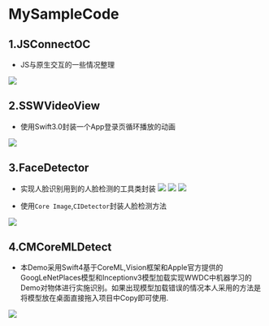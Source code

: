 # MySampleCode

## 1.JSConnectOC
- JS与原生交互的一些情况整理

![](http://ac-mcm5vzvc.clouddn.com/898dfd4cf10c5d12cf1b.png)

## 2.SSWVideoView
- 使用Swift3.0封装一个App登录页循环播放的动画

![](http://ac-mcm5vzvc.clouddn.com/61c56cfb5f53a3faa440.gif)

## 3.FaceDetector
- 实现人脸识别用到的人脸检测的工具类封装
![](http://ac-mcm5vzvc.clouddn.com/95d72b88290e46cddb86.png)
![](http://ac-mcm5vzvc.clouddn.com/d8bd6ed4203a7073d6dc.png)
![](http://ac-mcm5vzvc.clouddn.com/cc2cffb4bad3dd0dbcd7.png)


- 使用`Core Image`,`CIDetector`封装人脸检测方法

![](http://ac-mcm5vzvc.clouddn.com/3ca0f5bf7ce183660f05.gif)

## 4.CMCoreMLDetect
- 本Demo采用Swift4基于CoreML,Vision框架和Apple官方提供的GoogLeNetPlaces模型和Inceptionv3模型加载实现WWDC中机器学习的Demo对物体进行实施识别。如果出现模型加载错误的情况本人采用的方法是将模型放在桌面直接拖入项目中Copy即可使用.

![](http://ac-mcm5vzvc.clouddn.com/5037428b2a248e15243c.gif)

